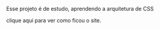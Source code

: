 Esse projeto é de estudo, aprendendo a arquitetura de CSS

<a scr=https://mitzdav.github.io/arquitetura-css>clique aqui para ver como ficou o site.</a>

